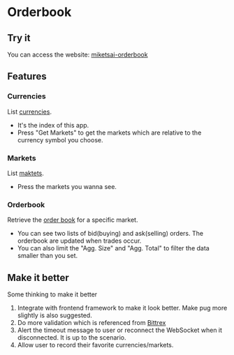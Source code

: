 # Orderbook

## Try it
You can access the website: 
[miketsai-orderbook](https://miketsai-orderbook.herokuapp.com/bittrex/markets/ETH-BTC/orderbook?bidAggSizeLimit=&bidAggTotalLimit=5&askAggSizeLimit=150&askAggTotalLimit=)

## Features
### Currencies
List [currencies](https://miketsai-orderbook.herokuapp.com/).  
- It's the index of this app. 
- Press "Get Markets" to get the markets which are relative to the currency symbol you choose.
### Markets
List [maktets](https://miketsai-orderbook.herokuapp.com/bittrex/markets?currencySymbol=1ECO).   
- Press the markets you wanna see.
### Orderbook
Retrieve the [order book](https://miketsai-orderbook.herokuapp.com/bittrex/markets/1ECO-BTC/orderbook) for a specific market.     
- You can see two lists of bid(buying) and ask(selling) orders. The orderbook are updated when trades occur.  
- You can also limit the "Agg. Size" and "Agg. Total" to filter the data smaller than you set.

## Make it better
Some thinking to make it better  
1. Integrate with frontend framework to make it look better. Make pug more slightly is also suggested.
2. Do more validation which is referenced from [Bittrex](https://bittrex.github.io/api/v3#topic-Synchronizing)
3. Alert the timeout message to user or reconnect the WebSocket when it disconnected. It is up to the scenario.
4. Allow user to record their favorite currencies/markets. 
